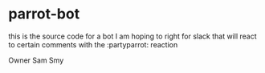 # parrot-bot

this is the source code for a bot I am hoping to right for slack that will react to certain comments with the :partyparrot: reaction


Owner
Sam Smy

